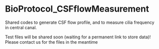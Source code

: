 # BioProtocol_CSFflowMeasurement

Shared codes to generate CSF flow profile, and to measure cilia frequency in central canal.

Test files will be shared soon (waiting for a permanent link to store data)! Please contact us for the files in the meantime
